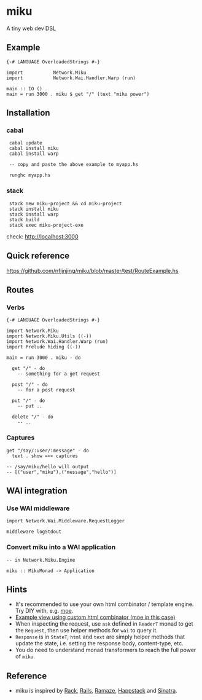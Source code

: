 # miku

A tiny web dev DSL

## Example

    {-# LANGUAGE OverloadedStrings #-}

    import           Network.Miku
    import           Network.Wai.Handler.Warp (run)

    main :: IO ()
    main = run 3000 . miku $ get "/" (text "miku power")


 ## Installation
 ### cabal
     cabal update
     cabal install miku
     cabal install warp 
 
     -- copy and paste the above example to myapp.hs
 
     runghc myapp.hs
 ### stack
     stack new miku-project && cd miku-project
     stack install miku
     stack install warp
     stack build
     stack exec miku-project-exe
     
     
 check: <http://localhost:3000>

## Quick reference

<https://github.com/nfjinjing/miku/blob/master/test/RouteExample.hs>

## Routes

### Verbs

    {-# LANGUAGE OverloadedStrings #-}

    import Network.Miku
    import Network.Miku.Utils ((-))
    import Network.Wai.Handler.Warp (run)
    import Prelude hiding ((-))

    main = run 3000 . miku - do

      get "/" - do
        -- something for a get request

      post "/" - do
        -- for a post request

      put "/" - do
        -- put ..

      delete "/" - do
        -- ..

### Captures

    get "/say/:user/:message" - do
      text . show =<< captures

    -- /say/miku/hello will output
    -- [("user","miku"),("message","hello")]


## WAI integration

### Use WAI middleware

    import Network.Wai.Middleware.RequestLogger

    middleware logStdout

### Convert miku into a WAI application

    -- in Network.Miku.Engine

    miku :: MikuMonad -> Application


## Hints

* It's recommended to use your own html combinator / template engine. Try DIY with, e.g. [moe](https://github.com/nfjinjing/moe).
* [Example view using custom html combinator (moe in this case)](https://github.com/nfjinjing/miku/blob/master/test/HTMLUsingMoe.hs)
* When inspecting the request, use `ask` defined in `ReaderT` monad to get the `Request`, then use helper methods for `wai` to query it.
* `Response` is in `StateT`, `html` and `text` are simply helper methods that update the state, i.e. setting the response body, content-type, etc.
* You do need to understand monad transformers to reach the full power of `miku`.

## Reference

* miku is inspired by [Rack](http://rack.rubyforge.org), [Rails](http://rubyonrails.org), [Ramaze](http://ramaze.net), [Happstack](http://happstack.com/) and [Sinatra](http://www.sinatrarb.com/).

